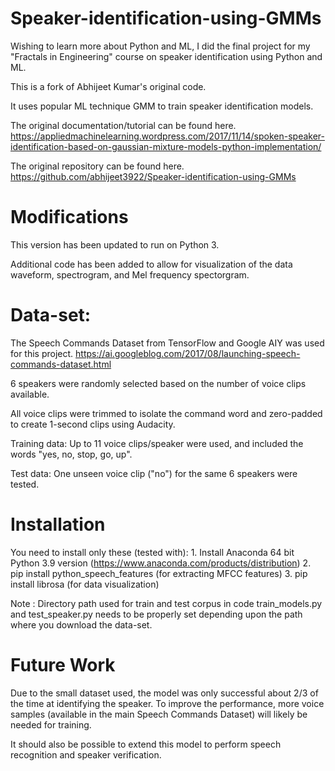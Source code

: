 # Speaker-identification-using-GMMs

Wishing to learn more about Python and ML, I did the final project for my "Fractals in Engineering" course on speaker identification using Python and ML.

This is a fork of Abhijeet Kumar's original code.

It uses popular ML technique GMM to train speaker identification models.

The original documentation/tutorial can be found here.
https://appliedmachinelearning.wordpress.com/2017/11/14/spoken-speaker-identification-based-on-gaussian-mixture-models-python-implementation/

The original repository can be found here.
https://github.com/abhijeet3922/Speaker-identification-using-GMMs

# Modifications

This version has been updated to run on Python 3.

Additional code has been added to allow for visualization of the data waveform, spectrogram, and Mel frequency spectorgram.

# Data-set:

The Speech Commands Dataset from TensorFlow and Google AIY was used for this project.
https://ai.googleblog.com/2017/08/launching-speech-commands-dataset.html

6 speakers were randomly selected based on the number of voice clips available.

All voice clips were trimmed to isolate the command word and zero-padded to create 1-second clips using Audacity.

Training data: Up to 11 voice clips/speaker were used, and included the words "yes, no, stop, go, up".

Test data: One unseen voice clip ("no") for the same 6 speakers were tested. 

# Installation

You need to install only these (tested with):
    1. Install Anaconda 64 bit Python 3.9 version (https://www.anaconda.com/products/distribution)
    2. pip install python_speech_features (for extracting MFCC features)
    3. pip install librosa (for data visualization)

Note : Directory path used for train and test corpus in code train_models.py and test_speaker.py needs to be properly set depending upon the path where you download the data-set.

# Future Work

Due to the small dataset used, the model was only successful about 2/3 of the time at identifying the speaker. To improve the performance, more voice samples (available in the main Speech Commands Dataset) will likely be needed for training.

It should also be possible to extend this model to perform speech recognition and speaker verification.
